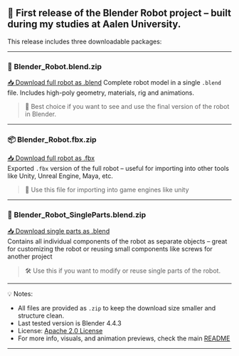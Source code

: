 ## 🎉 First release of the Blender Robot project – built during my studies at Aalen University.

This release includes three downloadable packages:

---

### 🦾 Blender_Robot.blend.zip
[📥 Download full robot as .blend](https://github.com/SimonRuttmann/BlenderRobot/releases/download/v1.0.0/Blender_Robot.blend.zip)
Complete robot model in a single `.blend` file. Includes high-poly geometry, materials, rig and animations.

> 🎨 Best choice if you want to see and use the final version of the robot in Blender.

---

### 📦 Blender_Robot.fbx.zip
[📥 Download full robot as .fbx](https://github.com/SimonRuttmann/BlenderRobot/releases/download/v1.0.0/Blender_Robot.fbx.zip)  
Exported `.fbx` version of the full robot – useful for importing into other tools like Unity, Unreal Engine, Maya, etc.

> 🧪 Use this file for importing into game engines like unity

---

### 🧩 Blender_Robot_SingleParts.blend.zip
[📥 Download single parts as .blend](https://github.com/SimonRuttmann/BlenderRobot/releases/download/v1.0.0/Blender_Robot_SingleParts.blend.zip)  
Contains all individual components of the robot as separate objects –
great for customizing the robot or reusing small components like screws for another project

> 🛠️ Use this if you want to modify or reuse single parts of the robot.

---

💡 Notes:
- All files are provided as `.zip` to keep the download size smaller and structure clean.
- Last tested version is Blender 4.4.3
- License: [Apache 2.0 License](https://github.com/SimonRuttmann/BlenderRobot/blob/main/LICENSE)
- For more info, visuals, and animation previews, check the main [README](https://github.com/SimonRuttmann/BlenderRobot)

---